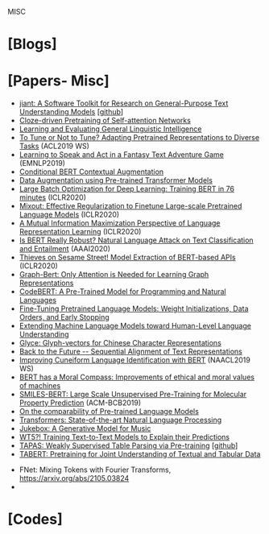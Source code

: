 MISC

# [Blogs]

# [Papers- Misc]
* [jiant: A Software Toolkit for Research on General-Purpose Text Understanding Models](https://arxiv.org/abs/2003.02249) [[github](https://github.com/nyu-mll/jiant/)]
* [Cloze-driven Pretraining of Self-attention Networks](https://arxiv.org/abs/1903.07785)
* [Learning and Evaluating General Linguistic Intelligence](https://arxiv.org/abs/1901.11373)
* [To Tune or Not to Tune? Adapting Pretrained Representations to Diverse Tasks](https://arxiv.org/abs/1903.05987) (ACL2019 WS)
* [Learning to Speak and Act in a Fantasy Text Adventure Game](https://www.aclweb.org/anthology/D19-1062/) (EMNLP2019)
* [Conditional BERT Contextual Augmentation](https://arxiv.org/abs/1812.06705)
* [Data Augmentation using Pre-trained Transformer Models](https://arxiv.org/abs/2003.02245)
* [Large Batch Optimization for Deep Learning: Training BERT in 76 minutes](https://arxiv.org/abs/1904.00962) (ICLR2020)
* [Mixout: Effective Regularization to Finetune Large-scale Pretrained Language Models](https://openreview.net/forum?id=HkgaETNtDB) (ICLR2020)
* [A Mutual Information Maximization Perspective of Language Representation Learning](https://openreview.net/forum?id=Syx79eBKwr) (ICLR2020)
* [Is BERT Really Robust? Natural Language Attack on Text Classification and Entailment](https://arxiv.org/abs/1907.11932) (AAAI2020)
* [Thieves on Sesame Street! Model Extraction of BERT-based APIs](https://arxiv.org/abs/1910.12366) (ICLR2020)
* [Graph-Bert: Only Attention is Needed for Learning Graph Representations](https://arxiv.org/abs/2001.05140)
* [CodeBERT: A Pre-Trained Model for Programming and Natural Languages](https://arxiv.org/abs/2002.08155)
* [Fine-Tuning Pretrained Language Models: Weight Initializations, Data Orders, and Early Stopping](https://arxiv.org/abs/2002.06305)
* [Extending Machine Language Models toward Human-Level Language Understanding](https://arxiv.org/abs/1912.05877)
* [Glyce: Glyph-vectors for Chinese Character Representations](https://arxiv.org/abs/1901.10125)
* [Back to the Future -- Sequential Alignment of Text Representations](https://arxiv.org/abs/1909.03464)
* [Improving Cuneiform Language Identification with BERT](https://www.aclweb.org/anthology/papers/W/W19/W19-1402/) (NAACL2019 WS)
* [BERT has a Moral Compass: Improvements of ethical and moral values of machines](https://arxiv.org/abs/1912.05238)
* [SMILES-BERT: Large Scale Unsupervised Pre-Training for Molecular Property Prediction](https://dl.acm.org/citation.cfm?id=3342186) (ACM-BCB2019)
* [On the comparability of Pre-trained Language Models](https://arxiv.org/abs/2001.00781)
* [Transformers: State-of-the-art Natural Language Processing](https://arxiv.org/abs/1910.03771) 
* [Jukebox: A Generative Model for Music](https://cdn.openai.com/papers/jukebox.pdf)  
* [WT5?! Training Text-to-Text Models to Explain their
Predictions](https://arxiv.org/pdf/2004.14546.pdf)  
* [TAPAS: Weakly Supervised Table Parsing via Pre-training](https://arxiv.org/pdf/2004.02349.pdf) [[github](https://github.com/google-research/tapas)]  
* [TABERT: Pretraining for Joint Understanding of
Textual and Tabular Data](https://arxiv.org/pdf/2005.08314.pdf)    
+ FNet: Mixing Tokens with Fourier Transforms, https://arxiv.org/abs/2105.03824
+ 



# [Codes]

